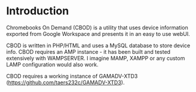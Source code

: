 # Introduction
Chromebooks On Demand (CBOD) is a utility that uses device information exported from Google Workspace and presents it in an easy to use webUI.

CBOD is written in PHP/HTML and uses a MySQL database to store device info. CBOD requires an AMP instance - it has been built and tested extensively with WAMPSERVER. I imagine MAMP, XAMPP or any custom LAMP configuration would also work.

CBOD requires a working instance of GAMADV-XTD3 (https://github.com/taers232c/GAMADV-XTD3).
